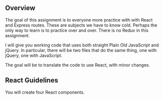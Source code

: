 ## Overview

The goal of this assignment is to everyone more practice with with React and Express routes. These are subjects we have to know cold. Perhaps the only way to learn is to practice over and over. There is no Redux in this assignment.

I will give you working code that uses both straight Plain Old JavaScript and jQuery. In particular, there will be two files that do the same thing, one with jQuery, one with JavaScript.

The goal will be to translate the code to use React, with minor changes.

## React Guidelines

You will create four React components.
